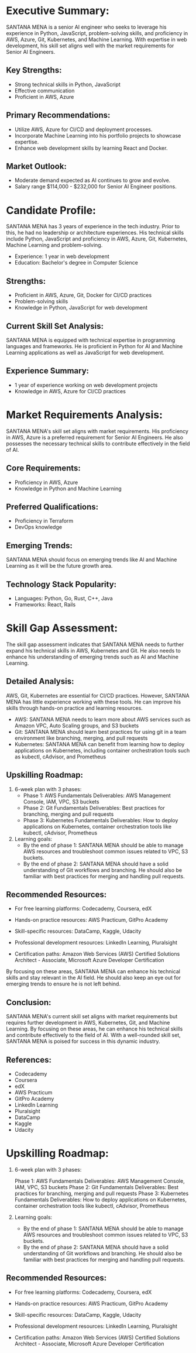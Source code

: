 # Executive Summary:
SANTANA MENA is a senior AI engineer who seeks to leverage his experience in Python, JavaScript, problem-solving skills, and proficiency in AWS, Azure, Git, Kubernetes, and Machine Learning. With expertise in web development, his skill set aligns well with the market requirements for Senior AI Engineers.

## Key Strengths:
- Strong technical skills in Python, JavaScript
- Effective communication
- Proficient in AWS, Azure

## Primary Recommendations:
- Utilize AWS, Azure for CI/CD and deployment processes.
- Incorporate Machine Learning into his portfolio projects to showcase expertise.
- Enhance web development skills by learning React and Docker.

## Market Outlook:
- Moderate demand expected as AI continues to grow and evolve.
- Salary range $114,000 - $232,000 for Senior AI Engineer positions.

# Candidate Profile:
SANTANA MENA has 3 years of experience in the tech industry. Prior to this, he had no leadership or architecture experiences. His technical skills include Python, JavaScript and proficiency in AWS, Azure, Git, Kubernetes, Machine Learning and problem-solving.
- Experience: 1 year in web development
- Education: Bachelor's degree in Computer Science

## Strengths:
- Proficient in AWS, Azure, Git, Docker for CI/CD practices
- Problem-solving skills
- Knowledge in Python, JavaScript for web development

## Current Skill Set Analysis:
SANTANA MENA is equipped with technical expertise in programming languages and frameworks. He is proficient in Python for AI and Machine Learning applications as well as JavaScript for web development.

## Experience Summary:
- 1 year of experience working on web development projects
- Knowledge in AWS, Azure for CI/CD practices

# Market Requirements Analysis:
SANTANA MENA's skill set aligns with market requirements. His proficiency in AWS, Azure is a preferred requirement for Senior AI Engineers. He also possesses the necessary technical skills to contribute effectively in the field of AI.

## Core Requirements:
- Proficiency in AWS, Azure
- Knowledge in Python and Machine Learning

## Preferred Qualifications:
- Proficiency in Terraform
- DevOps knowledge

## Emerging Trends:
SANTANA MENA should focus on emerging trends like AI and Machine Learning as it will be the future growth area.

## Technology Stack Popularity:
- Languages: Python, Go, Rust, C++, Java
- Frameworks: React, Rails

# Skill Gap Assessment:
The skill gap assessment indicates that SANTANA MENA needs to further expand his technical skills in AWS, Kubernetes and Git. He also needs to enhance his understanding of emerging trends such as AI and Machine Learning.

## Detailed Analysis:
AWS, Git, Kubernetes are essential for CI/CD practices. However, SANTANA MENA has little experience working with these tools. He can improve his skills through hands-on practice and learning resources.
- AWS: SANTANA MENA needs to learn more about AWS services such as Amazon VPC, Auto Scaling groups, and S3 buckets
- Git: SANTANA MENA should learn best practices for using git in a team environment like branching, merging, and pull requests
- Kubernetes: SANTANA MENA can benefit from learning how to deploy applications on Kubernetes, including container orchestration tools such as kubectl, cAdvisor, and Prometheus

## Upskilling Roadmap:
1. 6-week plan with 3 phases:
   - Phase 1: AWS Fundamentals
      Deliverables: AWS Management Console, IAM, VPC, S3 buckets
   - Phase 2: Git Fundamentals
      Deliverables: Best practices for branching, merging and pull requests
   - Phase 3: Kubernetes Fundamentals
      Deliverables: How to deploy applications on Kubernetes, container orchestration tools like kubectl, cAdvisor, Prometheus
2. Learning goals:
   - By the end of phase 1: SANTANA MENA should be able to manage AWS resources and troubleshoot common issues related to VPC, S3 buckets.
   - By the end of phase 2: SANTANA MENA should have a solid understanding of Git workflows and branching. He should also be familiar with best practices for merging and handling pull requests.

## Recommended Resources:
- For free learning platforms: Codecademy, Coursera, edX
- Hands-on practice resources: AWS Practicum, GitPro Academy
- Skill-specific resources: DataCamp, Kaggle, Udacity

- Professional development resources: LinkedIn Learning, Pluralsight
- Certification paths: Amazon Web Services (AWS) Certified Solutions Architect - Associate, Microsoft Azure Developer Certification

By focusing on these areas, SANTANA MENA can enhance his technical skills and stay relevant in the AI field. He should also keep an eye out for emerging trends to ensure he is not left behind.
## Conclusion:
SANTANA MENA's current skill set aligns with market requirements but requires further development in AWS, Kubernetes, Git, and Machine Learning. By focusing on these areas, he can enhance his technical skills and contribute effectively to the field of AI. With a well-rounded skill set, SANTANA MENA is poised for success in this dynamic industry.
## References:
- Codecademy
- Coursera
- edX
- AWS Practicum
- GitPro Academy
- LinkedIn Learning
- Pluralsight
- DataCamp
- Kaggle
- Udacity

# Upskilling Roadmap:

1. 6-week plan with 3 phases:

   Phase 1: AWS Fundamentals
       Deliverables: AWS Management Console, IAM, VPC, S3 buckets
   Phase 2: Git Fundamentals
       Deliverables: Best practices for branching, merging and pull requests
   Phase 3: Kubernetes Fundamentals
       Deliverables: How to deploy applications on Kubernetes, container orchestration tools like kubectl, cAdvisor, Prometheus

2. Learning goals:
    - By the end of phase 1: SANTANA MENA should be able to manage AWS resources and troubleshoot common issues related to VPC, S3 buckets.
    - By the end of phase 2: SANTANA MENA should have a solid understanding of Git workflows and branching. He should also be familiar with best practices for merging and handling pull requests.

## Recommended Resources:

- For free learning platforms: Codecademy, Coursera, edX
- Hands-on practice resources: AWS Practicum, GitPro Academy
- Skill-specific resources: DataCamp, Kaggle, Udacity

- Professional development resources: LinkedIn Learning, Pluralsight
- Certification paths: Amazon Web Services (AWS) Certified Solutions Architect - Associate, Microsoft Azure Developer Certification